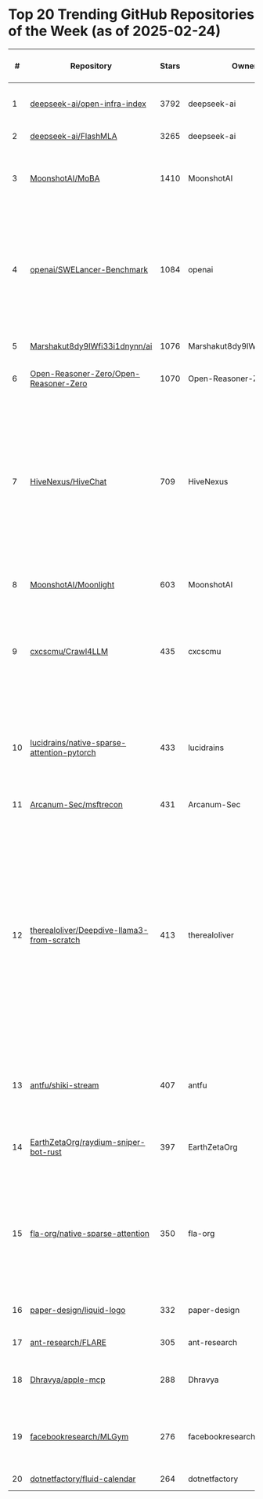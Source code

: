 # Top 20 Trending GitHub Repositories of the Week (as of 2025-02-24)

| # | Repository | Stars | Owner | Avatar | Description | Topics | URL | Created At | Updated At | Pushed At | Git URL | SSH URL | Clone URL | SVN URL | Homepage | Size | Language | Forks Count | Open Issues Count | Default Branch | License |
|---|------------|-------|-------|--------|-------------|--------|-----|------------|------------|-----------|---------|---------|-----------|---------|----------|------|----------|--------------|-------------------|----------------|---------|
| 1 | [deepseek-ai/open-infra-index](https://github.com/deepseek-ai/open-infra-index) | 3792 | deepseek-ai | ![deepseek-ai's avatar](https://avatars.githubusercontent.com/u/148330874?v=4) | No description | No topics | [https://github.com/deepseek-ai/open-infra-index](https://github.com/deepseek-ai/open-infra-index) | 2025-02-21T02:29:19Z | 2025-02-24T04:18:48Z | 2025-02-24T01:32:37Z | git://github.com/deepseek-ai/open-infra-index.git | git@github.com:deepseek-ai/open-infra-index.git | https://github.com/deepseek-ai/open-infra-index.git | https://github.com/deepseek-ai/open-infra-index | No homepage | 10 | No language specified | 48 | 0 | main | Creative Commons Zero v1.0 Universal |
| 2 | [deepseek-ai/FlashMLA](https://github.com/deepseek-ai/FlashMLA) | 3265 | deepseek-ai | ![deepseek-ai's avatar](https://avatars.githubusercontent.com/u/148330874?v=4) | No description | No topics | [https://github.com/deepseek-ai/FlashMLA](https://github.com/deepseek-ai/FlashMLA) | 2025-02-21T06:31:27Z | 2025-02-24T04:19:59Z | 2025-02-24T03:57:41Z | git://github.com/deepseek-ai/FlashMLA.git | git@github.com:deepseek-ai/FlashMLA.git | https://github.com/deepseek-ai/FlashMLA.git | https://github.com/deepseek-ai/FlashMLA | No homepage | 21 | C++ | 130 | 13 | main | MIT License |
| 3 | [MoonshotAI/MoBA](https://github.com/MoonshotAI/MoBA) | 1410 | MoonshotAI | ![MoonshotAI's avatar](https://avatars.githubusercontent.com/u/129152888?v=4) | MoBA: Mixture of Block Attention for Long-Context LLMs | flash-attention, llm, llm-serving, llm-training, moe, pytorch, transformer | [https://github.com/MoonshotAI/MoBA](https://github.com/MoonshotAI/MoBA) | 2025-02-17T13:27:30Z | 2025-02-24T04:06:15Z | 2025-02-22T15:39:23Z | git://github.com/MoonshotAI/MoBA.git | git@github.com:MoonshotAI/MoBA.git | https://github.com/MoonshotAI/MoBA.git | https://github.com/MoonshotAI/MoBA | No homepage | 2488 | Python | 76 | 0 | master | MIT License |
| 4 | [openai/SWELancer-Benchmark](https://github.com/openai/SWELancer-Benchmark) | 1084 | openai | ![openai's avatar](https://avatars.githubusercontent.com/u/14957082?v=4) | This repo contains the dataset and code for the paper "SWE-Lancer: Can Frontier LLMs Earn $1 Million from Real-World Freelance Software Engineering?" | No topics | [https://github.com/openai/SWELancer-Benchmark](https://github.com/openai/SWELancer-Benchmark) | 2025-02-18T17:23:15Z | 2025-02-24T03:40:22Z | 2025-02-23T03:19:31Z | git://github.com/openai/SWELancer-Benchmark.git | org-14957082@github.com:openai/SWELancer-Benchmark.git | https://github.com/openai/SWELancer-Benchmark.git | https://github.com/openai/SWELancer-Benchmark | No homepage | 38656 | Python | 83 | 8 | main | MIT License |
| 5 | [Marshakut8dy9lWfi33i1dnynn/ai](https://github.com/Marshakut8dy9lWfi33i1dnynn/ai) | 1076 | Marshakut8dy9lWfi33i1dnynn | ![Marshakut8dy9lWfi33i1dnynn's avatar](https://avatars.githubusercontent.com/u/183283290?v=4) | No description | No topics | [https://github.com/Marshakut8dy9lWfi33i1dnynn/ai](https://github.com/Marshakut8dy9lWfi33i1dnynn/ai) | 2025-02-17T09:58:19Z | 2025-02-24T02:59:28Z | 2025-02-17T09:58:20Z | git://github.com/Marshakut8dy9lWfi33i1dnynn/ai.git | git@github.com:Marshakut8dy9lWfi33i1dnynn/ai.git | https://github.com/Marshakut8dy9lWfi33i1dnynn/ai.git | https://github.com/Marshakut8dy9lWfi33i1dnynn/ai | No homepage | 0 | No language specified | 11 | 0 | main | No license |
| 6 | [Open-Reasoner-Zero/Open-Reasoner-Zero](https://github.com/Open-Reasoner-Zero/Open-Reasoner-Zero) | 1070 | Open-Reasoner-Zero | ![Open-Reasoner-Zero's avatar](https://avatars.githubusercontent.com/u/198758117?v=4) | Official Repo for Open-Reasoner-Zero | No topics | [https://github.com/Open-Reasoner-Zero/Open-Reasoner-Zero](https://github.com/Open-Reasoner-Zero/Open-Reasoner-Zero) | 2025-02-19T17:28:25Z | 2025-02-24T04:00:25Z | 2025-02-24T03:49:17Z | git://github.com/Open-Reasoner-Zero/Open-Reasoner-Zero.git | git@github.com:Open-Reasoner-Zero/Open-Reasoner-Zero.git | https://github.com/Open-Reasoner-Zero/Open-Reasoner-Zero.git | https://github.com/Open-Reasoner-Zero/Open-Reasoner-Zero | https://yasminezhang.notion.site/Open-Reasoner-Zero-19e12cf72d418007b9cdebf44b0e7903 | 9651 | Python | 37 | 18 | main | MIT License |
| 7 | [HiveNexus/HiveChat](https://github.com/HiveNexus/HiveChat) | 709 | HiveNexus | ![HiveNexus's avatar](https://avatars.githubusercontent.com/u/197582194?v=4) | An AI chat bot for small and medium-sized teams, supporting models such as Deepseek, Open AI, Claude, and Gemini. 专为中小团队设计的 AI 聊天应用，支持 Deepseek、Open AI、Claude、Gemini 等模型。 | No topics | [https://github.com/HiveNexus/HiveChat](https://github.com/HiveNexus/HiveChat) | 2025-02-19T03:38:13Z | 2025-02-24T04:18:50Z | 2025-02-23T03:42:32Z | git://github.com/HiveNexus/HiveChat.git | git@github.com:HiveNexus/HiveChat.git | https://github.com/HiveNexus/HiveChat.git | https://github.com/HiveNexus/HiveChat | No homepage | 380 | TypeScript | 97 | 14 | main | Other |
| 8 | [MoonshotAI/Moonlight](https://github.com/MoonshotAI/Moonlight) | 603 | MoonshotAI | ![MoonshotAI's avatar](https://avatars.githubusercontent.com/u/129152888?v=4) | No description | No topics | [https://github.com/MoonshotAI/Moonlight](https://github.com/MoonshotAI/Moonlight) | 2025-02-22T15:58:54Z | 2025-02-24T04:18:56Z | 2025-02-23T09:44:07Z | git://github.com/MoonshotAI/Moonlight.git | git@github.com:MoonshotAI/Moonlight.git | https://github.com/MoonshotAI/Moonlight.git | https://github.com/MoonshotAI/Moonlight | No homepage | 2765 | No language specified | 19 | 2 | master | MIT License |
| 9 | [cxcscmu/Crawl4LLM](https://github.com/cxcscmu/Crawl4LLM) | 435 | cxcscmu | ![cxcscmu's avatar](https://avatars.githubusercontent.com/u/142838272?v=4) | Official repository for "Crawl4LLM: Efficient Web Crawling for LLM Pretraining" | crawler, crawling, large-language-models, llm, pre-training, pretraining, web-crawler, web-crawling | [https://github.com/cxcscmu/Crawl4LLM](https://github.com/cxcscmu/Crawl4LLM) | 2025-02-17T22:12:19Z | 2025-02-24T04:19:58Z | 2025-02-20T03:54:14Z | git://github.com/cxcscmu/Crawl4LLM.git | git@github.com:cxcscmu/Crawl4LLM.git | https://github.com/cxcscmu/Crawl4LLM.git | https://github.com/cxcscmu/Crawl4LLM | https://arxiv.org/pdf/2502.13347 | 79 | Python | 36 | 0 | main | MIT License |
| 10 | [lucidrains/native-sparse-attention-pytorch](https://github.com/lucidrains/native-sparse-attention-pytorch) | 433 | lucidrains | ![lucidrains's avatar](https://avatars.githubusercontent.com/u/108653?v=4) | Implementation of the sparse attention pattern proposed by the Deepseek team in their "Native Sparse Attention" paper | artificial-intelligence, attention, deep-learning, sparse-attention | [https://github.com/lucidrains/native-sparse-attention-pytorch](https://github.com/lucidrains/native-sparse-attention-pytorch) | 2025-02-19T03:37:52Z | 2025-02-24T03:22:44Z | 2025-02-24T03:22:40Z | git://github.com/lucidrains/native-sparse-attention-pytorch.git | git@github.com:lucidrains/native-sparse-attention-pytorch.git | https://github.com/lucidrains/native-sparse-attention-pytorch.git | https://github.com/lucidrains/native-sparse-attention-pytorch | No homepage | 36046 | Python | 13 | 2 | main | MIT License |
| 11 | [Arcanum-Sec/msftrecon](https://github.com/Arcanum-Sec/msftrecon) | 431 | Arcanum-Sec | ![Arcanum-Sec's avatar](https://avatars.githubusercontent.com/u/171357548?v=4) | No description | No topics | [https://github.com/Arcanum-Sec/msftrecon](https://github.com/Arcanum-Sec/msftrecon) | 2025-02-21T04:13:29Z | 2025-02-24T04:18:26Z | 2025-02-22T13:19:08Z | git://github.com/Arcanum-Sec/msftrecon.git | git@github.com:Arcanum-Sec/msftrecon.git | https://github.com/Arcanum-Sec/msftrecon.git | https://github.com/Arcanum-Sec/msftrecon | No homepage | 18 | Python | 53 | 2 | main | No license |
| 12 | [therealoliver/Deepdive-llama3-from-scratch](https://github.com/therealoliver/Deepdive-llama3-from-scratch) | 413 | therealoliver | ![therealoliver's avatar](https://avatars.githubusercontent.com/u/45092397?v=4) | Achieve the llama3 inference step-by-step, grasp the core concepts, master the process derivation, implement the code. | attention, attention-mechanism, gpt, inference, kv-cache, language-model, llama, llm-configuration, llms, mask, multi-head-attention, positional-encoding, residuals, rms, rms-norm, rope, rotary-position-encoding, swiglu, tokenizer, transformer | [https://github.com/therealoliver/Deepdive-llama3-from-scratch](https://github.com/therealoliver/Deepdive-llama3-from-scratch) | 2025-02-19T13:23:17Z | 2025-02-24T03:25:09Z | 2025-02-19T16:52:34Z | git://github.com/therealoliver/Deepdive-llama3-from-scratch.git | git@github.com:therealoliver/Deepdive-llama3-from-scratch.git | https://github.com/therealoliver/Deepdive-llama3-from-scratch.git | https://github.com/therealoliver/Deepdive-llama3-from-scratch | https://ko-fi.com/therealoliver | 17478 | Jupyter Notebook | 31 | 1 | main | MIT License |
| 13 | [antfu/shiki-stream](https://github.com/antfu/shiki-stream) | 407 | antfu | ![antfu's avatar](https://avatars.githubusercontent.com/u/11247099?v=4) | Streaming highlighting with Shiki. Useful for highlighting text streams like LLM outputs. | llm, stream, syntax-highlighting | [https://github.com/antfu/shiki-stream](https://github.com/antfu/shiki-stream) | 2025-02-17T10:47:41Z | 2025-02-24T02:46:29Z | 2025-02-19T14:49:55Z | git://github.com/antfu/shiki-stream.git | git@github.com:antfu/shiki-stream.git | https://github.com/antfu/shiki-stream.git | https://github.com/antfu/shiki-stream | https://shiki-stream.netlify.app/ | 406 | HTML | 5 | 0 | main | MIT License |
| 14 | [EarthZetaOrg/raydium-sniper-bot-rust](https://github.com/EarthZetaOrg/raydium-sniper-bot-rust) | 397 | EarthZetaOrg | ![EarthZetaOrg's avatar](https://avatars.githubusercontent.com/u/189702198?v=4) | Token Sniper Bot in Raydium written by Rust | pumpfun, raydium, rust, sniper-bot-solana-raydium, yellowstone | [https://github.com/EarthZetaOrg/raydium-sniper-bot-rust](https://github.com/EarthZetaOrg/raydium-sniper-bot-rust) | 2025-02-20T18:24:40Z | 2025-02-23T21:53:25Z | 2025-02-20T19:06:11Z | git://github.com/EarthZetaOrg/raydium-sniper-bot-rust.git | git@github.com:EarthZetaOrg/raydium-sniper-bot-rust.git | https://github.com/EarthZetaOrg/raydium-sniper-bot-rust.git | https://github.com/EarthZetaOrg/raydium-sniper-bot-rust | No homepage | 26 | Rust | 370 | 1 | master | No license |
| 15 | [fla-org/native-sparse-attention](https://github.com/fla-org/native-sparse-attention) | 350 | fla-org | ![fla-org's avatar](https://avatars.githubusercontent.com/u/40835596?v=4) | 🐳 Efficient Triton implementations for "Native Sparse Attention: Hardware-Aligned and Natively Trainable Sparse Attention" | No topics | [https://github.com/fla-org/native-sparse-attention](https://github.com/fla-org/native-sparse-attention) | 2025-02-21T18:27:44Z | 2025-02-24T04:05:54Z | 2025-02-24T02:01:02Z | git://github.com/fla-org/native-sparse-attention.git | git@github.com:fla-org/native-sparse-attention.git | https://github.com/fla-org/native-sparse-attention.git | https://github.com/fla-org/native-sparse-attention | https://arxiv.org/abs/2502.11089 | 58 | Python | 17 | 0 | main | MIT License |
| 16 | [paper-design/liquid-logo](https://github.com/paper-design/liquid-logo) | 332 | paper-design | ![paper-design's avatar](https://avatars.githubusercontent.com/u/178361271?v=4) | Turn your logo into liquid metal with Paper Shaders | design, glsl, shaders | [https://github.com/paper-design/liquid-logo](https://github.com/paper-design/liquid-logo) | 2025-02-18T05:50:41Z | 2025-02-24T03:50:52Z | 2025-02-22T05:42:41Z | git://github.com/paper-design/liquid-logo.git | git@github.com:paper-design/liquid-logo.git | https://github.com/paper-design/liquid-logo.git | https://github.com/paper-design/liquid-logo | https://liquid.paper.design | 936 | TypeScript | 30 | 5 | main | No license |
| 17 | [ant-research/FLARE](https://github.com/ant-research/FLARE) | 305 | ant-research | ![ant-research's avatar](https://avatars.githubusercontent.com/u/120770412?v=4) | No description | No topics | [https://github.com/ant-research/FLARE](https://github.com/ant-research/FLARE) | 2025-02-17T01:49:47Z | 2025-02-24T03:59:37Z | 2025-02-20T18:05:27Z | git://github.com/ant-research/FLARE.git | git@github.com:ant-research/FLARE.git | https://github.com/ant-research/FLARE.git | https://github.com/ant-research/FLARE | No homepage | 3895 | Python | 9 | 0 | main | Other |
| 18 | [Dhravya/apple-mcp](https://github.com/Dhravya/apple-mcp) | 288 | Dhravya | ![Dhravya's avatar](https://avatars.githubusercontent.com/u/63950637?v=4) | Collection of apple-native tools for the model context protocol. | No topics | [https://github.com/Dhravya/apple-mcp](https://github.com/Dhravya/apple-mcp) | 2025-02-19T23:50:49Z | 2025-02-24T01:37:02Z | 2025-02-21T05:53:53Z | git://github.com/Dhravya/apple-mcp.git | git@github.com:Dhravya/apple-mcp.git | https://github.com/Dhravya/apple-mcp.git | https://github.com/Dhravya/apple-mcp | https://x.com/DhravyaShah/status/1892363590671233255 | 69 | TypeScript | 11 | 0 | main | MIT License |
| 19 | [facebookresearch/MLGym](https://github.com/facebookresearch/MLGym) | 276 | facebookresearch | ![facebookresearch's avatar](https://avatars.githubusercontent.com/u/16943930?v=4) | MLGym A New Framework and Benchmark for Advancing AI Research Agents | No topics | [https://github.com/facebookresearch/MLGym](https://github.com/facebookresearch/MLGym) | 2025-02-18T18:26:47Z | 2025-02-24T03:50:50Z | 2025-02-24T00:36:57Z | git://github.com/facebookresearch/MLGym.git | git@github.com:facebookresearch/MLGym.git | https://github.com/facebookresearch/MLGym.git | https://github.com/facebookresearch/MLGym | No homepage | 9826 | Python | 19 | 2 | main | Other |
| 20 | [dotnetfactory/fluid-calendar](https://github.com/dotnetfactory/fluid-calendar) | 264 | dotnetfactory | ![dotnetfactory's avatar](https://avatars.githubusercontent.com/u/23662075?v=4) | No description | No topics | [https://github.com/dotnetfactory/fluid-calendar](https://github.com/dotnetfactory/fluid-calendar) | 2025-02-17T12:34:57Z | 2025-02-24T02:53:48Z | 2025-02-24T02:53:45Z | git://github.com/dotnetfactory/fluid-calendar.git | git@github.com:dotnetfactory/fluid-calendar.git | https://github.com/dotnetfactory/fluid-calendar.git | https://github.com/dotnetfactory/fluid-calendar | No homepage | 924 | TypeScript | 9 | 4 | main | MIT License |